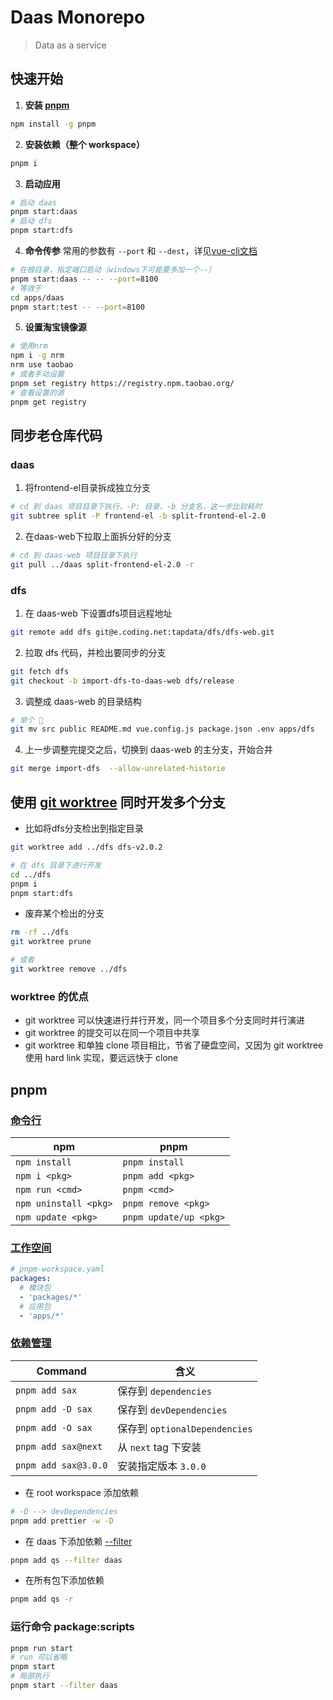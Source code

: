 # Daas Monorepo

> Data as a service

## 快速开始

1. **安装 [pnpm](https://pnpm.io/zh/motivation)**
```bash
npm install -g pnpm
```

2. **安装依赖（整个 workspace）**
```bash
pnpm i
```

3. **启动应用**
```bash
# 启动 daas
pnpm start:daas
# 启动 dfs
pnpm start:dfs
```

4. **命令传参**
常用的参数有 `--port` 和 `--dest`，详见[vue-cli文档](https://cli.vuejs.org/zh/guide/cli-service.html#%E4%BD%BF%E7%94%A8%E5%91%BD%E4%BB%A4)
```bash
# 在根目录，指定端口启动（windows下可能要多加一个--）
pnpm start:daas -- -- --port=8100
# 等效于
cd apps/daas
pnpm start:test -- --port=8100
```

5. **设置淘宝镜像源**
```bash
# 使用nrm
npm i -g nrm
nrm use taobao
# 或者手动设置
pnpm set registry https://registry.npm.taobao.org/ 
# 查看设置的源
pnpm get registry
```

## 同步老仓库代码

### daas

1. 将frontend-el目录拆成独立分支
```bash
# cd 到 daas 项目目录下执行，-P: 目录、-b 分支名，这一步比较耗时
git subtree split -P frontend-el -b split-frontend-el-2.0
```

2. 在daas-web下拉取上面拆分好的分支
```bash
# cd 到 daas-web 项目目录下执行
git pull ../daas split-frontend-el-2.0 -r
```

### dfs

1. 在 daas-web 下设置dfs项目远程地址
```bash
git remote add dfs git@e.coding.net:tapdata/dfs/dfs-web.git
```

2. 拉取 dfs 代码，并检出要同步的分支
```bash
git fetch dfs
git checkout -b import-dfs-to-daas-web dfs/release
```

3. 调整成 daas-web 的目录结构
```bash
# 举个 🌰
git mv src public README.md vue.config.js package.json .env apps/dfs
```

4. 上一步调整完提交之后，切换到 daas-web 的主分支，开始合并
```bash
git merge import-dfs  --allow-unrelated-historie
```

## 使用 [git worktree](https://git-scm.com/docs/git-worktree) 同时开发多个分支

- 比如将dfs分支检出到指定目录

```bash
git worktree add ../dfs dfs-v2.0.2

# 在 dfs 目录下进行开发
cd ../dfs
pnpm i
pnpm start:dfs
``` 

- 废弃某个检出的分支

```bash
rm -rf ../dfs
git worktree prune

# 或者
git worktree remove ../dfs
``` 

### worktree 的优点

- git worktree 可以快速进行并行开发，同一个项目多个分支同时并行演进
- git worktree 的提交可以在同一个项目中共享
- git worktree 和单独 clone 项目相比，节省了硬盘空间，又因为 git worktree 使用 hard link 实现，要远远快于 clone

## pnpm

### [命令行](https://pnpm.io/zh/pnpm-cli)

| npm                   | pnpm                   |
|-----------------------|------------------------|
| `npm install`         | `pnpm install`         |
| `npm i <pkg>`         | `pnpm add <pkg>`       |
| `npm run <cmd>`       | `pnpm <cmd>`           |
| `npm uninstall <pkg>` | `pnpm remove <pkg>`    |
| `npm update <pkg>`    | `pnpm update/up <pkg>` |

### [工作空间](https://pnpm.io/zh/workspaces)

```yaml
# pnpm-workspace.yaml
packages:
  # 模块包
  - 'packages/*'
  # 应用包
  - 'apps/*'
```

### [依赖管理](https://pnpm.io/zh/cli/add)

| Command              | 含义                          |
| -------------------- | ----------------------------- |
| `pnpm add sax`       | 保存到 `dependencies`         |
| `pnpm add -D sax`    | 保存到 `devDependencies`      |
| `pnpm add -O sax`    | 保存到 `optionalDependencies` |
| `pnpm add sax@next`  | 从 `next` tag 下安装          |
| `pnpm add sax@3.0.0` | 安装指定版本 `3.0.0`          |

- 在 root workspace 添加依赖
```bash
# -D --> devDependencies
pnpm add prettier -w -D
```

- 在 daas 下添加依赖 [--filter](https://www.pnpm.cn/filtering)
```bash
pnpm add qs --filter daas
```

- 在所有包下添加依赖
```bash
pnpm add qs -r
```

### 运行命令 package:scripts

```bash
pnpm run start
# run 可以省略
pnpm start
# 局部执行
pnpm start --filter daas
```

